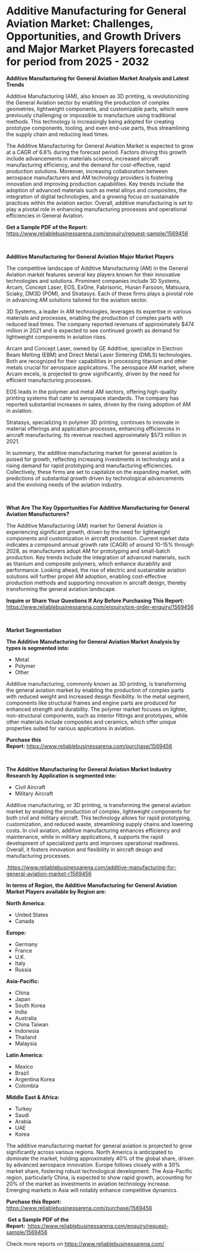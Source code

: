 <p><h1>Additive Manufacturing for General Aviation Market: Challenges, Opportunities, and Growth Drivers and Major Market Players forecasted for period from 2025 - 2032</h1></p><p><strong>Additive Manufacturing for General Aviation Market Analysis and Latest Trends</strong></p>
<p><p>Additive Manufacturing (AM), also known as 3D printing, is revolutionizing the General Aviation sector by enabling the production of complex geometries, lightweight components, and customizable parts, which were previously challenging or impossible to manufacture using traditional methods. This technology is increasingly being adopted for creating prototype components, tooling, and even end-use parts, thus streamlining the supply chain and reducing lead times.</p><p>The Additive Manufacturing for General Aviation Market is expected to grow at a CAGR of 6.6% during the forecast period. Factors driving this growth include advancements in materials science, increased aircraft manufacturing efficiency, and the demand for cost-effective, rapid production solutions. Moreover, increasing collaboration between aerospace manufacturers and AM technology providers is fostering innovation and improving production capabilities. Key trends include the adoption of advanced materials such as metal alloys and composites, the integration of digital technologies, and a growing focus on sustainable practices within the aviation sector. Overall, additive manufacturing is set to play a pivotal role in enhancing manufacturing processes and operational efficiencies in General Aviation.</p></p>
<p><strong>Get a Sample PDF of the Report:&nbsp;</strong> <a href="https://www.reliablebusinessarena.com/enquiry/request-sample/1569456?utm_campaign=3531&utm_medium=2&utm_source=Github&utm_content=ia&utm_term=25032025&utm_id=additive-manufacturing-for-general-aviation">https://www.reliablebusinessarena.com/enquiry/request-sample/1569456</a></p>
<p>&nbsp;</p>
<p><strong>Additive Manufacturing for General Aviation Major Market Players</strong></p>
<p><p>The competitive landscape of Additive Manufacturing (AM) in the General Aviation market features several key players known for their innovative technologies and solutions. Prominent companies include 3D Systems, Arcam, Concept Laser, EOS, ExOne, Fabrisonic, Hunan Farsoon, Matsuura, Sciaky, DM3D (POM), and Stratasys. Each of these firms plays a pivotal role in advancing AM solutions tailored for the aviation sector.</p><p>3D Systems, a leader in AM technologies, leverages its expertise in various materials and processes, enabling the production of complex parts with reduced lead times. The company reported revenues of approximately $474 million in 2021 and is expected to see continued growth as demand for lightweight components in aviation rises.</p><p>Arcam and Concept Laser, owned by GE Additive, specialize in Electron Beam Melting (EBM) and Direct Metal Laser Sintering (DMLS) technologies. Both are recognized for their capabilities in processing titanium and other metals crucial for aerospace applications. The aerospace AM market, where Arcam excels, is projected to grow significantly, driven by the need for efficient manufacturing processes.</p><p>EOS leads in the polymer and metal AM sectors, offering high-quality printing systems that cater to aerospace standards. The company has reported substantial increases in sales, driven by the rising adoption of AM in aviation.</p><p>Stratasys, specializing in polymer 3D printing, continues to innovate in material offerings and application processes, enhancing efficiencies in aircraft manufacturing. Its revenue reached approximately $573 million in 2021.</p><p>In summary, the additive manufacturing market for general aviation is poised for growth, reflecting increasing investments in technology and a rising demand for rapid prototyping and manufacturing efficiencies. Collectively, these firms are set to capitalize on the expanding market, with predictions of substantial growth driven by technological advancements and the evolving needs of the aviation industry.</p></p>
<p>&nbsp;</p>
<p><strong>What Are The Key Opportunities For Additive Manufacturing for General Aviation Manufacturers?</strong></p>
<p><p>The Additive Manufacturing (AM) market for General Aviation is experiencing significant growth, driven by the need for lightweight components and customization in aircraft production. Current market data indicates a compound annual growth rate (CAGR) of around 10-15% through 2028, as manufacturers adopt AM for prototyping and small-batch production. Key trends include the integration of advanced materials, such as titanium and composite polymers, which enhance durability and performance. Looking ahead, the rise of electric and sustainable aviation solutions will further propel AM adoption, enabling cost-effective production methods and supporting innovation in aircraft design, thereby transforming the general aviation landscape.</p></p>
<p><strong>Inquire or Share Your Questions If Any Before Purchasing This Report:</strong> <a href="https://www.reliablebusinessarena.com/enquiry/pre-order-enquiry/1569456?utm_campaign=3531&utm_medium=2&utm_source=Github&utm_content=ia&utm_term=25032025&utm_id=additive-manufacturing-for-general-aviation">https://www.reliablebusinessarena.com/enquiry/pre-order-enquiry/1569456</a></p>
<p>&nbsp;</p>
<p><strong>Market Segmentation</strong></p>
<p><strong>The Additive Manufacturing for General Aviation Market Analysis by types is segmented into:</strong></p>
<p><ul><li>Metal</li><li>Polymer</li><li>Other</li></ul></p>
<p><p>Additive manufacturing, commonly known as 3D printing, is transforming the general aviation market by enabling the production of complex parts with reduced weight and increased design flexibility. In the metal segment, components like structural frames and engine parts are produced for enhanced strength and durability. The polymer market focuses on lighter, non-structural components, such as interior fittings and prototypes, while other materials include composites and ceramics, which offer unique properties suited for various applications in aviation.</p></p>
<p><strong>Purchase this Report:&nbsp;</strong><a href="https://www.reliablebusinessarena.com/purchase/1569456?utm_campaign=3531&utm_medium=2&utm_source=Github&utm_content=ia&utm_term=25032025&utm_id=additive-manufacturing-for-general-aviation">https://www.reliablebusinessarena.com/purchase/1569456</a></p>
<p>&nbsp;</p>
<p><strong>The Additive Manufacturing for General Aviation Market Industry Research by Application is segmented into:</strong></p>
<p><ul><li>Civil Aircraft</li><li>Military Aircraft</li></ul></p>
<p><p>Additive manufacturing, or 3D printing, is transforming the general aviation market by enabling the production of complex, lightweight components for both civil and military aircraft. This technology allows for rapid prototyping, customization, and reduced waste, streamlining supply chains and lowering costs. In civil aviation, additive manufacturing enhances efficiency and maintenance, while in military applications, it supports the rapid development of specialized parts and improves operational readiness. Overall, it fosters innovation and flexibility in aircraft design and manufacturing processes.</p></p>
<p><a href="https://www.reliablebusinessarena.com/additive-manufacturing-for-general-aviation-market-r1569456?utm_campaign=3531&utm_medium=2&utm_source=Github&utm_content=ia&utm_term=25032025&utm_id=additive-manufacturing-for-general-aviation">&nbsp;https://www.reliablebusinessarena.com/additive-manufacturing-for-general-aviation-market-r1569456</a></p>
<p><strong>In terms of Region, the Additive Manufacturing for General Aviation Market Players available by Region are:</strong></p>
<p>
    <p> <strong> North America: </strong>
        <ul>
            <li>United States</li>
            <li>Canada</li>
        </ul>
        </p> 
    <p> <strong> Europe: </strong>
        <ul>
            <li>Germany</li>
            <li>France</li>
            <li>U.K.</li>
            <li>Italy</li>
            <li>Russia</li>
        </ul>
        </p> 
    <p> <strong> Asia-Pacific: </strong>
        <ul>
            <li>China</li>
            <li>Japan</li>
            <li>South Korea</li>
            <li>India</li>
            <li>Australia</li>
            <li>China Taiwan</li>
            <li>Indonesia</li>
            <li>Thailand</li>
            <li>Malaysia</li>
        </ul>
        </p> 
    <p> <strong> Latin America: </strong>
        <ul>
            <li>Mexico</li>
            <li>Brazil</li>
            <li>Argentina Korea</li>
            <li>Colombia</li>
        </ul>
        </p> 
    <p> <strong> Middle East & Africa: </strong>
        <ul>
            <li>Turkey</li>
            <li>Saudi</li>
            <li>Arabia</li>
            <li>UAE</li>
            <li>Korea</li>
        </ul>
    </p>
    </p>
<p><p>The additive manufacturing market for general aviation is projected to grow significantly across various regions. North America is anticipated to dominate the market, holding approximately 40% of the global share, driven by advanced aerospace innovation. Europe follows closely with a 30% market share, fostering robust technological development. The Asia-Pacific region, particularly China, is expected to show rapid growth, accounting for 20% of the market as investments in aviation technology increase. Emerging markets in Asia will notably enhance competitive dynamics.</p></p>
<p><strong>Purchase this Report: </strong><a href="https://www.reliablebusinessarena.com/purchase/1569456?utm_campaign=3531&utm_medium=2&utm_source=Github&utm_content=ia&utm_term=25032025&utm_id=additive-manufacturing-for-general-aviation">https://www.reliablebusinessarena.com/purchase/1569456</a></p>
<p>&nbsp;<strong>Get a Sample PDF of the Report:&nbsp;&nbsp;</strong><a href="https://www.reliablebusinessarena.com/enquiry/request-sample/1569456?utm_campaign=3531&utm_medium=2&utm_source=Github&utm_content=ia&utm_term=25032025&utm_id=additive-manufacturing-for-general-aviation">https://www.reliablebusinessarena.com/enquiry/request-sample/1569456</a></p>
<p><strong></strong></p>
<p>Check more reports on <a href="https://www.reliablebusinessarena.com/?utm_campaign=3531&utm_medium=2&utm_source=Github&utm_content=ia&utm_term=25032025&utm_id=additive-manufacturing-for-general-aviation">https://www.reliablebusinessarena.com/</a></p>